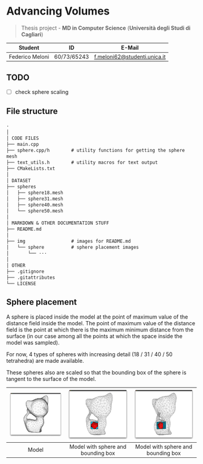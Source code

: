 # Advancing Volumes

> Thesis project - **MD in Computer Science** (**Università degli Studi di Cagliari**)

| **Student**          | **ID**      | **E-Mail**                        |
|----------------------|-------------|-----------------------------------|
| Federico Meloni      | 60/73/65243 | <f.meloni62@studenti.unica.it>    |

## TODO
- [ ] check sphere scaling

## File structure
```
·
│
│ CODE FILES
├── main.cpp
├── sphere.cpp/h        # utility functions for getting the sphere mesh
├── text_utils.h        # utility macros for text output
├── CMakeLists.txt
│
│ DATASET
├── spheres
│   ├── sphere18.mesh
│   ├── sphere31.mesh
│   ├── sphere40.mesh
│   └── sphere50.mesh
│
│ MARKDOWN & OTHER DOCUMENTATION STUFF
├── README.md
│
├── img                 # images for README.md
│   └── sphere          # sphere placement images
│       └── ···
│
│ OTHER
├── .gitignore
├── .gitattributes
└── LICENSE
```

## Sphere placement
A sphere is placed inside the model at the point of maximum value of the distance field inside the model.
The point of maximum value of the distance field is the point at which there is the maximum minimum distance
from the surface (in our case among all the points at which the space inside the model was sampled).

For now, 4 types of spheres with increasing detail (18 / 31 / 40 / 50 tetrahedra) are made available.

These spheres also are scaled so that the bounding box of the sphere is tangent to the surface of the model.

| ![](img/sphere/kitty_model.png) | ![](img/sphere/kitty_model_trasparent.png) | ![](img/sphere/kitty_model_trasparent45.png) |
|:-------------------------------:|:------------------------------------------:|:--------------------------------------------:|
| Model                           |     Model with sphere and bounding box     |      Model with sphere and bounding box      |